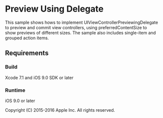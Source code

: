 # Preview Using Delegate

This sample shows hows to implement UIViewControllerPreviewingDelegate to preview and commit view controllers, using preferredContentSize to show previews of different sizes. The sample also includes single-item and grouped action items.

## Requirements

### Build

Xcode 7.1 and iOS 9.0 SDK or later

### Runtime

iOS 9.0 or later

Copyright (C) 2015-2016 Apple Inc. All rights reserved.